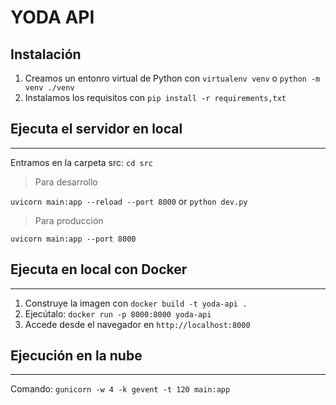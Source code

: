 # YODA API

## Instalación

1. Creamos un entonro virtual de Python con `virtualenv venv` o `python -m venv ./venv`
2. Instalamos los requisitos con `pip install -r requirements,txt`

## Ejecuta el servidor en local

---

Entramos en la carpeta src: `cd src`

> Para desarrollo

`uvicorn main:app --reload --port 8000` or `python dev.py`

> Para producción

`uvicorn main:app --port 8000`

## Ejecuta en local con Docker

---

1. Construye la imagen con `docker build -t yoda-api .`
2. Ejecútalo: `docker run -p 8000:8000 yoda-api`
3. Accede desde el navegador en `http://localhost:8000`

## Ejecución en la nube

---

Comando: `gunicorn -w 4 -k gevent -t 120 main:app`
